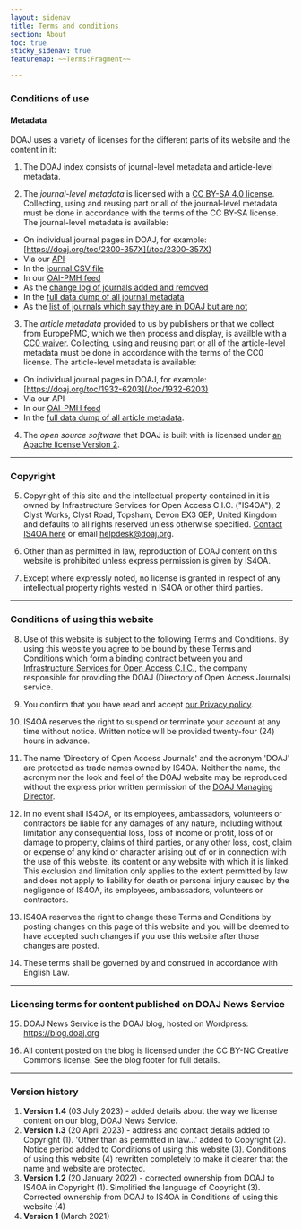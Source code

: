 ```yaml
---
layout: sidenav
title: Terms and conditions
section: About
toc: true
sticky_sidenav: true
featuremap: ~~Terms:Fragment~~

---
```


### Conditions of use

#### Metadata
DOAJ uses a variety of licenses for the different parts of its website and the content in it:

1. The DOAJ index consists of journal-level metadata and article-level metadata.

2. The *journal-level metadata* is licensed with a [CC BY-SA 4.0 license](https://creativecommons.org/licenses/by-sa/4.0/). Collecting, using and reusing part or all of the journal-level metadata must be done in accordance with the terms of the CC BY-SA license. The journal-level metadata is available:

  + On individual journal pages in DOAJ, for example: [https://doaj.org/toc/2300-357X](/toc/2300-357X)
  + Via our [API](/docs/api/)
  + In the [journal CSV file](/csv)
  + In our [OAI-PMH feed](/docs/oai-pmh)
  + As the [change log of journals added and removed](https://docs.google.com/spreadsheets/d/183mRBRqs2jOyP0qZWXN8dUd02D4vL0Mov_kgYF8HORM/edit#gid=0)
  + In the [full data dump of all journal metadata](/docs/public-data-dump/)
  + As the [list of journals which say they are in DOAJ but are not](https://docs.google.com/spreadsheets/d/1Y_Sza4rPDkf-NNX9kwiErGrKeNTM75md9B63A_gVpaQ/edit?usp=sharing)

3. The *article metadata* provided to us by publishers or that we collect from EuropePMC, which we then process and display, is availble with a [CC0 waiver](https://creativecommons.org/share-your-work/public-domain/cc0/). Collecting, using and reusing part or all of the article-level metadata must be done in accordance with the terms of the CC0 license. The article-level metadata is available:

  + On individual journal pages in DOAJ, for example: [https://doaj.org/toc/1932-6203](/toc/1932-6203)
  + Via our API
  + In our [OAI-PMH feed](/docs/oai-pmh)
  + In the [full data dump of all article metadata](/docs/public-data-dump/).

4. The *open source software* that DOAJ is built with is licensed under [an Apache license Version 2](https://github.com/DOAJ/doaj/blob/a6fc2bee499b5a8a1f24fb098acfb8e10bd72503/portality/static/vendor/select2-3.5.4/LICENSE).

---

### Copyright
5. Copyright of this site and the intellectual property contained in it is owned by Infrastructure Services for Open Access C.I.C. ("IS4OA"), 2 Clyst Works, Clyst Road, Topsham, Devon EX3 0EP, United Kingdom and defaults to all rights reserved unless otherwise specified. [Contact IS4OA here](https://is4oa.org/contact-us/) or email helpdesk@doaj.org.

6. Other than as permitted in law, reproduction of DOAJ content on this website is prohibited unless express permission is given by IS4OA.

7. Except where expressly noted, no license is granted in respect of any intellectual property rights vested in IS4OA or other third parties.

---

### Conditions of using this website
8. Use of this website is subject to the following Terms and Conditions. By using this website you agree to be bound by these Terms and Conditions which form a binding contract between you and [Infrastructure Services for Open Access C.I.C.](https://is4oa.org/), the company responsible for providing the DOAJ (Directory of Open Access Journals) service.

9. You confirm that you have read and accept [our Privacy policy](/privacy/).

10. IS4OA reserves the right to suspend or terminate your account at any time without notice. Written notice will be provided twenty-four (24) hours in advance.

11. The name 'Directory of Open Access Journals' and the acronym 'DOAJ' are protected as trade names owned by IS4OA. Neither the name, the acronym nor the look and feel of the DOAJ website may be reproduced without the express prior written permission of the [DOAJ Managing Director](mailto:helpdesk@doaj.org).

12. In no event shall IS4OA, or its employees, ambassadors, volunteers or contractors be liable for any damages of any nature, including without limitation any consequential loss, loss of income or profit, loss of or damage to property, claims of third parties, or any other loss, cost, claim or expense of any kind or character arising out of or in connection with the use of this website, its content or any website with which it is linked. This exclusion and limitation only applies to the extent permitted by law and does not apply to liability for death or personal injury caused by the negligence of IS4OA, its employees, ambassadors, volunteers or contractors.

13. IS4OA reserves the right to change these Terms and Conditions by posting changes on this page of this website and you will be deemed to have accepted such changes if you use this website after those changes are posted.

14. These terms shall be governed by and construed in accordance with English Law.

---

### Licensing terms for content published on DOAJ News Service
15. DOAJ News Service is the DOAJ blog, hosted on Wordpress: https://blog.doaj.org

16. All content posted on the blog is licensed under the CC BY-NC Creative Commons license. See the blog footer for full details.

---

### Version history
1. **Version 1.4** (03 July 2023) - added details about the way we license content on our blog, DOAJ News Service.
2. **Version 1.3** (20 April 2023) - address and contact details added to Copyright (1). 'Other than as permitted in law...' added to Copyright (2). Notice period added to Conditions of using this website (3). Conditions of using this website (4) rewritten completely to make it clearer that the name and website are protected.
3. **Version 1.2** (20 January 2022) - corrected ownership from DOAJ to IS4OA in Copyright (1). Simplified the language of Copyright (3). Corrected ownership from DOAJ to IS4OA in Conditions of using this website (4)
4. **Version 1** (March 2021)

